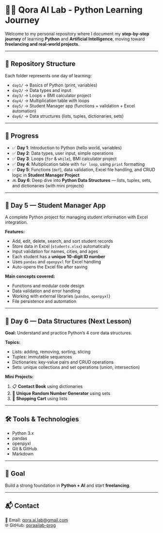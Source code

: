 # 🧑‍💻 Qora AI Lab - Python Learning Journey

Welcome to my personal repository where I document my **step-by-step journey** of learning **Python** and **Artificial Intelligence**, moving toward **freelancing and real-world projects**.

---

## 📂 Repository Structure

Each folder represents one day of learning:

- `day1/` → Basics of Python (print, variables)
- `day2/` → Data types and input
- `day3/` → Loops + BMI calculator project
- `day4/` → Multiplication table with loops
- `day5/` → Student Manager app (functions + validation + Excel automation)
- `day6/` → Data structures (lists, tuples, dictionaries, sets)

---

## 🚀 Progress

- ✅ **Day 1**: Introduction to Python (hello world, variables)
- ✅ **Day 2**: Data types, user input, simple operations
- ✅ **Day 3**: Loops (`for` & `while`), BMI calculator project
- ✅ **Day 4**: Multiplication table with `for loop`, using `print` formatting
- ✅ **Day 5**: Functions (`def`), data validation, Excel file handling, and CRUD logic in **Student Manager Project**
- 🔜 **Day 6**: Deep dive into **Python Data Structures** — lists, tuples, sets, and dictionaries (with mini projects)

---

## 📘 Day 5 — Student Manager App

A complete Python project for managing student information with Excel integration.

**Features:**
- Add, edit, delete, search, and sort student records  
- Store data in Excel (`students.xlsx`) automatically  
- Input validation for names, cities, and ages  
- Each student has a **unique 10-digit ID number**  
- Uses `pandas` and `openpyxl` for Excel handling  
- Auto-opens the Excel file after saving  

**Main concepts covered:**
- Functions and modular code design  
- Data validation and error handling  
- Working with external libraries (`pandas`, `openpyxl`)  
- File persistence and automation  

---

## 🧩 Day 6 — Data Structures (Next Lesson)

**Goal:** Understand and practice Python’s 4 core data structures.

**Topics:**
- Lists: adding, removing, sorting, slicing
- Tuples: immutable sequences
- Dictionaries: key-value pairs and CRUD operations
- Sets: unique collections and set operations (union, intersection)

**Mini Projects:**
1. 📋 **Contact Book** using dictionaries  
2. 🎲 **Unique Random Number Generator** using sets  
3. 🛒 **Shopping Cart** using lists  

---

## 🛠️ Tools & Technologies

- Python 3.x  
- pandas  
- openpyxl  
- Git & GitHub  
- Markdown  

---

## 🎯 Goal

Build a strong foundation in **Python + AI** and start **freelancing**.

---

## 📬 Contact

📧 Email: qora.ai.lab@gmail.com  
🌐 GitHub: [qoraailab-prog](https://github.com/qoraailab-prog)
